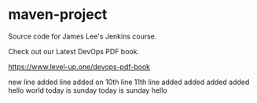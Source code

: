 # maven-project
Source code for James Lee's Jenkins course.

Check out our Latest DevOps PDF book.

https://www.level-up.one/devops-pdf-book

new line
added
line added on 10th line
11th line added
added added added
hello world today is sunday
today is sunday
hello
